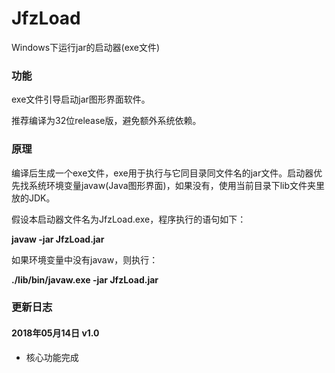 # JfzLoad
Windows下运行jar的启动器(exe文件)

### 功能
exe文件引导启动jar图形界面软件。

推荐编译为32位release版，避免额外系统依赖。

### 原理
编译后生成一个exe文件，exe用于执行与它同目录同文件名的jar文件。启动器优先找系统环境变量javaw(Java图形界面)，如果没有，使用当前目录下lib文件夹里放的JDK。

假设本启动器文件名为JfzLoad.exe，程序执行的语句如下：

**javaw -jar JfzLoad.jar**

如果环境变量中没有javaw，则执行：

**./lib/bin/javaw.exe -jar JfzLoad.jar**

### 更新日志

#### 2018年05月14日 v1.0
* 核心功能完成